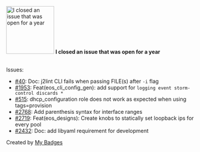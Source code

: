 <img src="https://my-badges.github.io/my-badges/old-issue-1.png" alt="I closed an issue that was open for a year" title="I closed an issue that was open for a year" width="128">
<strong>I closed an issue that was open for a year</strong>
<br><br>

Issues:

- <a href="https://github.com/aristanetworks/j2lint/issues/40">#40</a>: Doc: j2lint CLI fails when passing FILE(s) after `-i` flag
- <a href="https://github.com/aristanetworks/avd/issues/1953">#1953</a>: Feat(eos_cli_config_gen): add support for `logging event storm-control discards *`
- <a href="https://github.com/aristanetworks/ansible-cvp/issues/515">#515</a>: dhcp_configuration role does not work as expected when using tags=provision
- <a href="https://github.com/aristanetworks/avd/issues/2768">#2768</a>: Add parenthesis syntax for interface ranges
- <a href="https://github.com/aristanetworks/avd/issues/2719">#2719</a>: Feat(eos_designs): Create knobs to statically set loopback ips for every pool
- <a href="https://github.com/aristanetworks/avd/issues/2432">#2432</a>: Doc: add libyaml requirement for development


Created by <a href="https://github.com/my-badges/my-badges">My Badges</a>